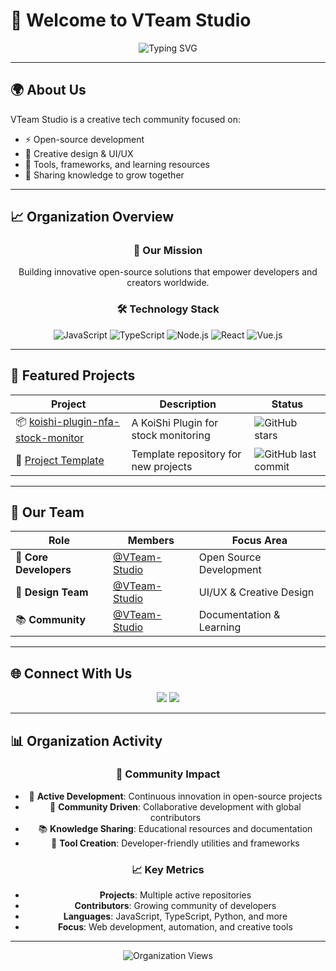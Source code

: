 # 👋 Welcome to VTeam Studio

<p align="center">
  <img src="https://readme-typing-svg.demolab.com?font=Fira+Code&weight=600&size=24&duration=3000&pause=1000&color=00C9A7&center=true&vCenter=true&random=false&width=435&lines=🚀+VTeam+Studio;🌟+Innovation+%26+Creativity;💻+Open+Source+for+Everyone" alt="Typing SVG" />
</p>

---

## 🌍 About Us
VTeam Studio is a creative tech community focused on:
- ⚡ Open-source development  
- 🎨 Creative design & UI/UX  
- 🧩 Tools, frameworks, and learning resources  
- 🌱 Sharing knowledge to grow together  

---

## 📈 Organization Overview

<div align="center">

### 🎯 Our Mission
Building innovative open-source solutions that empower developers and creators worldwide.

### 🛠️ Technology Stack
![JavaScript](https://img.shields.io/badge/JavaScript-F7DF1E?style=for-the-badge&logo=javascript&logoColor=black)
![TypeScript](https://img.shields.io/badge/TypeScript-007ACC?style=for-the-badge&logo=typescript&logoColor=white)
![Node.js](https://img.shields.io/badge/Node.js-43853D?style=for-the-badge&logo=node.js&logoColor=white)
![React](https://img.shields.io/badge/React-20232A?style=for-the-badge&logo=react&logoColor=61DAFB)
![Vue.js](https://img.shields.io/badge/Vue.js-35495E?style=for-the-badge&logo=vue.js&logoColor=4FC08D)

</div>

---

## 🚀 Featured Projects

<div align="center">

| Project | Description | Status |
|---------|-------------|--------|
| 📦 [koishi-plugin-nfa-stock-monitor](https://github.com/VTeam-Studio/koishi-plugin-nfa-stock-monitor) | A KoiShi Plugin for stock monitoring | ![GitHub stars](https://img.shields.io/github/stars/VTeam-Studio/koishi-plugin-nfa-stock-monitor?style=flat-square) |
| 🔧 [Project Template](https://github.com/VTeam-Studio) | Template repository for new projects | ![GitHub last commit](https://img.shields.io/github/last-commit/VTeam-Studio/koishi-plugin-nfa-stock-monitor?style=flat-square) |

</div>

---

## 👥 Our Team

<div align="center">

| Role | Members | Focus Area |
|------|---------|------------|
| 🎯 **Core Developers** | [@VTeam-Studio](https://github.com/VTeam-Studio) | Open Source Development |
| 🎨 **Design Team** | [@VTeam-Studio](https://github.com/VTeam-Studio) | UI/UX & Creative Design |
| 📚 **Community** | [@VTeam-Studio](https://github.com/VTeam-Studio) | Documentation & Learning |

</div>

---

## 🌐 Connect With Us

<p align="center">
  <a href="https://github.com/VTeam-Studio"><img src="https://img.shields.io/badge/GitHub-VTeam--Studio-181717?logo=github&style=for-the-badge" /></a>
  <a href="https://github.com/VTeam-Studio"><img src="https://img.shields.io/badge/Organization-Profile-00C9A7?style=for-the-badge" /></a>
</p>

---

## 📊 Organization Activity

<div align="center">

### 🌟 Community Impact
- 🚀 **Active Development**: Continuous innovation in open-source projects
- 🤝 **Community Driven**: Collaborative development with global contributors  
- 📚 **Knowledge Sharing**: Educational resources and documentation
- 🔧 **Tool Creation**: Developer-friendly utilities and frameworks

### 📈 Key Metrics
- **Projects**: Multiple active repositories
- **Contributors**: Growing community of developers
- **Languages**: JavaScript, TypeScript, Python, and more
- **Focus**: Web development, automation, and creative tools

</div>

---

<p align="center">
  <img src="https://komarev.com/ghpvc/?username=VTeam-Studio&color=brightgreen&style=flat-square&label=Organization+Views" alt="Organization Views" />
</p>
